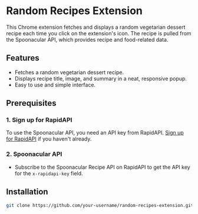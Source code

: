 # Random Recipes Extension

This Chrome extension fetches and displays a random vegetarian dessert recipe each time you click on the extension's icon. The recipe is pulled from the Spoonacular API, which provides recipe and food-related data.

## Features

- Fetches a random vegetarian dessert recipe.
- Displays recipe title, image, and summary in a neat, responsive popup.
- Easy to use and simple interface.

## Prerequisites

### 1. **Sign up for RapidAPI**

To use the Spoonacular API, you need an API key from RapidAPI. [Sign up for RapidAPI](https://rapidapi.com/) if you haven't already.

### 2. **Spoonacular API**

- Subscribe to the Spoonacular Recipe API on RapidAPI to get the API key for the `x-rapidapi-key` field.

## Installation

```bash
git clone https://github.com/your-username/random-recipes-extension.git
